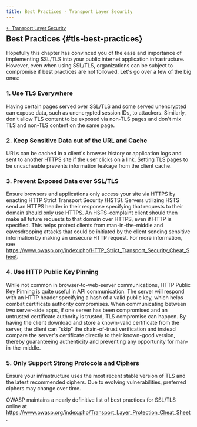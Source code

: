 ```yaml
---
title: Best Practices - Transport Layer Security
---
```


<div style="font-size: 0.9em; margin-bottom: -20px;"><a href="/books/api-security/tls/">&larr; Transport Layer Security</a></div>

## Best Practices {#tls-best-practices}

Hopefully this chapter has convinced you of the ease and importance of implementing SSL/TLS into your public internet application infrastructure. However, even when using SSL/TLS, organizations can be subject to compromise if best practices are not followed. Let's go over a few of the big ones:

### 1. Use TLS Everywhere
Having certain pages served over SSL/TLS and some served unencrypted can expose data, such as unencrypted session IDs, to attackers. Similarly, don't allow TLS content to be exposed via non-TLS pages and don't mix TLS and non-TLS content on the same page.

### 2. Keep Sensitive Data out of the URL and Cache
URLs can be cached in a client's browser history or application logs and sent to another HTTPS site if the user clicks on a link. Setting TLS pages to be uncacheable prevents information leakage from the client cache.

### 3. Prevent Exposed Data over SSL/TLS
Ensure browsers and applications only access your site via HTTPS by enacting HTTP Strict Transport Security (HSTS). Servers utilizing HSTS send an HTTPS header in their response specifying that requests to their domain should only use HTTPS. An HSTS-complaint client should then make all future requests to that domain over HTTPS, even if HTTP is specified. This helps protect clients from man-in-the-middle and eavesdropping attacks that could be initiated by the client sending sensitive information by making an unsecure HTTP request. For more information, see <a href="https://www.owasp.org/index.php/HTTP_Strict_Transport_Security_Cheat_Sheet" class="url">https://www.owasp.org/index.php/HTTP_Strict_Transport_Security_Cheat_Sheet</a>.

### 4. Use HTTP Public Key Pinning
While not common in browser-to-web-server communications, HTTP Public Key Pinning is quite useful in API communication. The server will respond with an HTTP header specifying a hash of a valid public key, which helps combat certificate authority compromises. When communicating between two server-side apps, if one server has been compromised and an untrusted certificate authority is trusted, TLS compromise can happen. By having the client download and store a known-valid certificate from the server, the client can "skip" the chain-of-trust verification and instead compare the server's certificate directly to their known-good version, thereby guaranteeing authenticity and preventing any opportunity for man-in-the-middle.

### 5. Only Support Strong Protocols and Ciphers
Ensure your infrastructure uses the most recent stable version of TLS and the latest recommended ciphers. Due to evolving vulnerabilities, preferred ciphers may change over time.

OWASP maintains a nearly definitive list of best practices for SSL/TLS online at <a href="https://www.owasp.org/index.php/Transport_Layer_Protection_Cheat_Sheet" class="url">https://www.owasp.org/index.php/Transport_Layer_Protection_Cheat_Sheet</a>.
